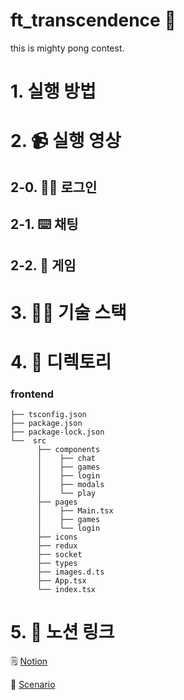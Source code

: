 # ft_transcendence 🏓
this is  mighty pong contest.

# 1. 실행 방법
# 2. 📹 실행 영상
## 2-0. 🧑‍💻 로그인
## 2-1. ⌨️ 채팅
## 2-2. 🏓 게임
# 3. 🕵️‍♀️ 기술 스택
# 4. 📁 디렉토리

### frontend

```
├── tsconfig.json
├── package.json
├── package-lock.json
└──  src
      ├── components
      │    ├── chat
      │    ├── games
      │    ├── login
      │    ├── modals
      │    └── play
      ├── pages
      │    ├── Main.tsx
      │    ├── games
      │    └── login
      ├── icons
      ├── redux
      ├── socket
      ├── types
      ├── images.d.ts
      ├── App.tsx
      └── index.tsx 
```

# 5. 📓 노션 링크

🗒️ [Notion](https://www.notion.so/ft_transcendence-39e4dc40bfb1406b90dc92d2d1e4596c)

📜 [Scenario](https://www.icloud.com/numbers/08Ic1cEcI1hVdwJCo_0EntIRA)

